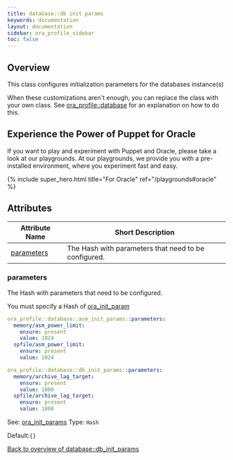 ```yaml
---
title: database::db init params
keywords: documentation
layout: documentation
sidebar: ora_profile_sidebar
toc: false
---
```

## Overview

This class configures initialization parameters for the databases instance(s)

When these customizations aren't enough, you can replace the class with your own class. See [ora_profile::database](./database.html) for an explanation on how to do this.





## Experience the Power of Puppet for Oracle

If you want to play and experiment with Puppet and Oracle, please take a look at our playgrounds. At our playgrounds, we provide you with a pre-installed environment, where you experiment fast and easy.

{% include super_hero.html title="For Oracle" ref="/playgrounds#oracle" %}


## Attributes



Attribute Name                                     | Short Description                                    |
-------------------------------------------------- | ---------------------------------------------------- |
[parameters](#database::db_init_params_parameters) | The Hash with parameters that need to be configured. |




### parameters<a name='database::db_init_params_parameters'>

The Hash with parameters that need to be configured.


You must specify a Hash of [ora_init_param](/docs/ora_config/ora_init_param.html)


```yaml
ora_profile::database::asm_init_params::parameters:
  memory/asm_power_limit:
    ensure: present
    value: 1024
  spfile/asm_power_limit:
    ensure: present
    value: 1024
```

```yaml
ora_profile::database::db_init_params::parameters:
  memory/archive_lag_target:
    ensure: present
    value: 1800
  spfile/archive_lag_target:
    ensure: present
    value: 1800
```

See: [ora_init_params](https://www.enterprisemodules.com/docs/ora_config/ora_init_param.html)
Type: `Hash`

Default:`{}`

[Back to overview of database::db_init_params](#attributes)
